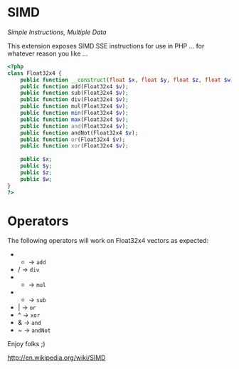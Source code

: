 SIMD
====
*Simple Instructions, Multiple Data*

This extension exposes SIMD SSE instructions for use in PHP ... for whatever reason you like ...

```php
<?php
class Float32x4 {
	public function __construct(float $x, float $y, float $z, float $w)
	public function add(Float32x4 $v);
	public function sub(Float32x4 $v);
	public function div(Float32x4 $v);
	public function mul(Float32x4 $v);
	public function min(Float32x4 $v);
	public function max(Float32x4 $v);
	public function and(Float32x4 $v);
	public function andNot(Float32x4 $v);
	public function or(Float32x4 $v);
	public function xor(Float32x4 $v);
	
	public $x;
	public $y;
	public $z;
	public $w;
}
?>
```

Operators
=========

The following operators will work on Float32x4 vectors as expected:

 * + -> ```add```
 * / -> ```div```
 * * -> ```mul```
 * - -> ```sub```
 * | -> ```or```
 * ^ -> ```xor```
 * & -> ```and```
 * ~ -> ```andNot```

Enjoy folks ;)

http://en.wikipedia.org/wiki/SIMD
